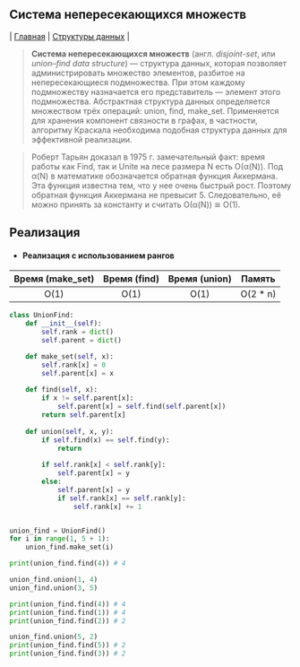 Система непересекающихся множеств
---------------------------------
| [Главная](../../../README.md#Список-алгоритмов-[russian])
| [Структуры данных](../../../README.md#Структуры-данных)
|

> **Система непересекающихся множеств** 
(англ. _disjoint-set_, или _union–find data structure_) 
— структура данных, которая позволяет администрировать 
множество элементов, разбитое на непересекающиеся подмножества. 
При этом каждому подмножеству назначается его представитель — 
элемент этого подмножества. Абстрактная структура данных 
определяется множеством трёх операций: union, find, make_set.
Применяется для хранения компонент связности в графах, 
в частности, алгоритму Краскала необходима подобная 
структура данных для эффективной реализации.


> Роберт Тарьян доказал в 1975 г. замечательный факт: время работы как Find, 
так и Unite на лесе размера N есть O(α(N)). Под α(N) в математике обозначается 
обратная функция Аккермана. 
Эта функция известна тем, что у нее очень быстрый рост. 
Поэтому обратная функция Аккермана не превысит 5. Следовательно, её можно 
принять за константу и считать O(α(N)) ≅ O(1).


Реализация
----------
* #### Реализация с использованием рангов

|Время (make_set) |Время (find) |Время (union)|Память   |
|:---------------:|:-----------:|:-----------:|:-------:|
|O(1)             |O(1)         |O(1)         |O(2 * n) |

```python
class UnionFind:
    def __init__(self):
        self.rank = dict()
        self.parent = dict()

    def make_set(self, x):
        self.rank[x] = 0
        self.parent[x] = x
    
    def find(self, x):
        if x != self.parent[x]:
            self.parent[x] = self.find(self.parent[x])
        return self.parent[x]
        
    def union(self, x, y):
        if self.find(x) == self.find(y):
            return
        
        if self.rank[x] < self.rank[y]:
            self.parent[x] = y
        else:
            self.parent[x] = y
            if self.rank[x] == self.rank[y]:
                self.rank[x] += 1


union_find = UnionFind()
for i in range(1, 5 + 1):
    union_find.make_set(i)

print(union_find.find(4)) # 4

union_find.union(1, 4)
union_find.union(3, 5)

print(union_find.find(4)) # 4
print(union_find.find(1)) # 4
print(union_find.find(2)) # 2

union_find.union(5, 2)
print(union_find.find(5)) # 2
print(union_find.find(3)) # 2
```